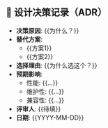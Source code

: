## 📜 设计决策记录（ADR）
- **决策原因**: {{为什么？}}
- **替代方案**: 
  - {{方案1}}
  - {{方案2}}
- **选择理由**: {{为什么选这个？}}
- **预期影响**: 
  - 性能: {{...}}
  - 维护性: {{...}}
  - 兼容性: {{...}}
- **评审人**: {{待填}}
- **日期**: {{YYYY-MM-DD}}
